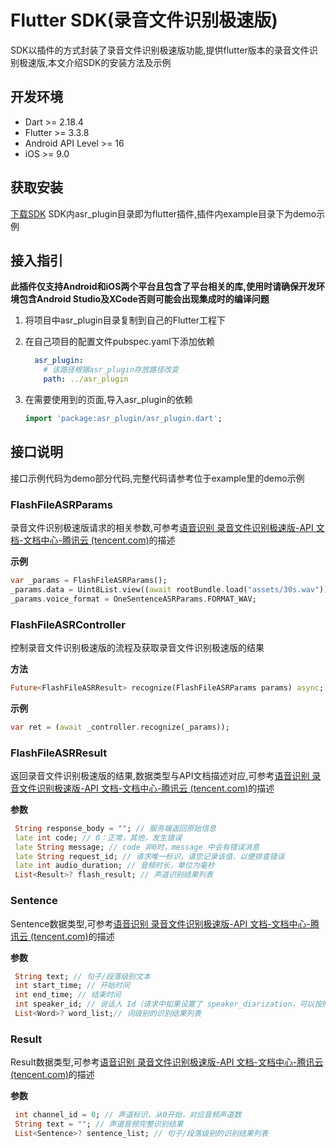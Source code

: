 # Flutter SDK(录音文件识别极速版)
SDK以插件的方式封装了录音文件识别极速版功能,提供flutter版本的录音文件识别极速版,本文介绍SDK的安装方法及示例

## 开发环境
- Dart >= 2.18.4
- Flutter >= 3.3.8
- Android API Level >= 16
- iOS >= 9.0

## 获取安装
[下载SDK]() SDK内asr_plugin目录即为flutter插件,插件内example目录下为demo示例

## 接入指引

**此插件仅支持Android和iOS两个平台且包含了平台相关的库,使用时请确保开发环境包含Android Studio及XCode否则可能会出现集成时的编译问题**

1. 将项目中asr_plugin目录复制到自己的Flutter工程下

2. 在自己项目的配置文件pubspec.yaml下添加依赖

   ```yaml
     asr_plugin:
       # 该路径根据asr_plugin存放路径改变
       path: ../asr_plugin
   ```

3. 在需要使用到的页面,导入asr_plugin的依赖

   ```dart
   import 'package:asr_plugin/asr_plugin.dart';
   ```

   

## 接口说明

接口示例代码为demo部分代码,完整代码请参考位于example里的demo示例
### FlashFileASRParams
录音文件识别极速版请求的相关参数,可参考[语音识别 录音文件识别极速版-API 文档-文档中心-腾讯云 (tencent.com)](https://cloud.tencent.com/document/product/1093/52097#3.2-.E8.AF.B7.E6.B1.82.E5.8F.82.E6.95.B0.E8.AF.B4.E6.98.8E)的描述

**示例**

```dart
var _params = FlashFileASRParams();
_params.data = Uint8List.view((await rootBundle.load("assets/30s.wav")).buffer);
_params.voice_format = OneSentenceASRParams.FORMAT_WAV;
```
### FlashFileASRController
控制录音文件识别极速版的流程及获取录音文件识别极速版的结果

**方法**
```dart
Future<FlashFileASRResult> recognize(FlashFileASRParams params) async;
```
**示例**
```dart
var ret = (await _controller.recognize(_params));
```
### FlashFileASRResult
返回录音文件识别极速版的结果,数据类型与API文档描述对应,可参考[语音识别 录音文件识别极速版-API 文档-文档中心-腾讯云 (tencent.com)](https://cloud.tencent.com/document/product/1093/52097#3.4-.E5.93.8D.E5.BA.94.E7.BB.93.E6.9E.9C.E8.AF.B4.E6.98.8E)的描述

**参数**

```dart
 String response_body = ""; // 服务端返回原始信息
 late int code; // 0：正常，其他，发生错误
 late String message; // code 非0时，message 中会有错误消息
 late String request_id; // 请求唯一标识，请您记录该值，以便排查错误
 late int audio_duration; // 音频时长，单位为毫秒
 List<Result>? flash_result; // 声道识别结果列表
```
### Sentence
Sentence数据类型,可参考[语音识别 录音文件识别极速版-API 文档-文档中心-腾讯云 (tencent.com)](https://cloud.tencent.com/document/product/1093/52097#3.4-.E5.93.8D.E5.BA.94.E7.BB.93.E6.9E.9C.E8.AF.B4.E6.98.8E)的描述

**参数**


```dart
 String text; // 句子/段落级别文本
 int start_time; // 开始时间
 int end_time; // 结束时间
 int speaker_id; // 说话人 Id（请求中如果设置了 speaker_diarization，可以按照 speaker_id 来区分说话人）
 List<Word>? word_list;// 词级别的识别结果列表
```

### Result
Result数据类型,可参考[语音识别 录音文件识别极速版-API 文档-文档中心-腾讯云 (tencent.com)](https://cloud.tencent.com/document/product/1093/52097#3.4-.E5.93.8D.E5.BA.94.E7.BB.93.E6.9E.9C.E8.AF.B4.E6.98.8E)的描述

**参数**
```dart
 int channel_id = 0; // 声道标识，从0开始，对应音频声道数
 String text = ""; // 声道音频完整识别结果
 List<Sentence>? sentence_list; // 句子/段落级别的识别结果列表
```

